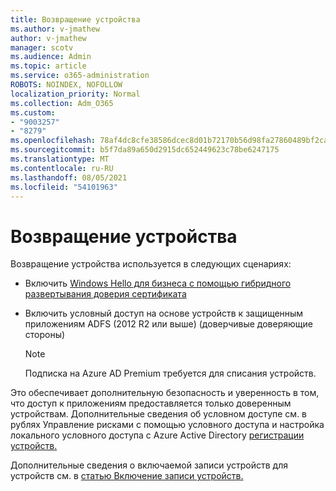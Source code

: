 ```yaml
---
title: Возвращение устройства
ms.author: v-jmathew
author: v-jmathew
manager: scotv
ms.audience: Admin
ms.topic: article
ms.service: o365-administration
ROBOTS: NOINDEX, NOFOLLOW
localization_priority: Normal
ms.collection: Adm_O365
ms.custom:
- "9003257"
- "8279"
ms.openlocfilehash: 78af4dc8cfe38586dcec8d01b72170b56d98fa27860489bf2ca9544f32210c37
ms.sourcegitcommit: b5f7da89a650d2915dc652449623c78be6247175
ms.translationtype: MT
ms.contentlocale: ru-RU
ms.lasthandoff: 08/05/2021
ms.locfileid: "54101963"
---
```

# <a name="device-writeback"></a>Возвращение устройства

Возвращение устройства используется в следующих сценариях:

- Включить [Windows Hello для бизнеса с помощью гибридного развертывания доверия сертификата](https://docs.microsoft.com/windows/security/identity-protection/hello-for-business/hello-hybrid-cert-trust-prereqs#device-registration)
- Включить условный доступ на основе устройств к защищенным приложениям ADFS (2012 R2 или выше) (доверчивые доверяющие стороны)

    > [!NOTE]
    > Подписка на Azure AD Premium требуется для списания устройств.

Это обеспечивает дополнительную безопасность и уверенность в том, что доступ к приложениям предоставляется только доверенным устройствам. Дополнительные сведения об условном [](https://docs.microsoft.com/azure/active-directory/conditional-access/overview) доступе см. в рублях Управление рисками с помощью условного доступа и настройка локального условного доступа с Azure Active Directory [регистрации устройств.](https://docs.microsoft.com/azure/active-directory/devices/overview)

Дополнительные сведения о включаемой записи устройств для устройств см. в [статью Включение записи устройств.](https://docs.microsoft.com/azure/active-directory/hybrid/how-to-connect-device-writeback)
